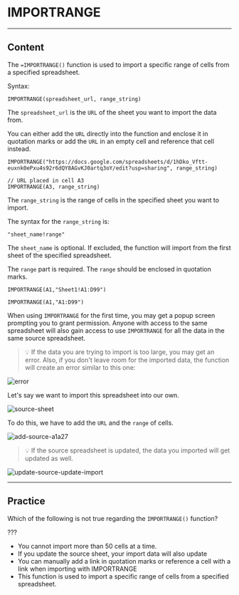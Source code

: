 ﻿---
author: Stefan-Stojanovic

aspects:
  - workout

type: normal

category: how to

---

# IMPORTRANGE 

---
## Content

The `=IMPORTRANGE()` function is used to import a specific range of cells from a specified spreadsheet.

Syntax:
```plain-text
IMPORTRANGE(spreadsheet_url, range_string)
```

The `spreadsheet_url` is the `URL` of the sheet you want to import the data from.

You can either add the `URL` directly into the function and enclose it in quotation marks or add the `URL` in an empty cell and reference that cell instead.

```spreadsheet
IMPORTRANGE("https://docs.google.com/spreadsheets/d/1hDko_Vftt-euxnk0ePxu4s92r6dQY8AGvKJ0artq3oY/edit?usp=sharing", range_string)

// URL placed in cell A3
IMPORTRANGE(A3, range_string)

```

The `range_string` is the range of cells in the specified sheet you want to import.

The syntax for the `range_string` is:

```plain-text
"sheet_name!range"
```

The `sheet_name` is optional. If excluded, the function will import from the first sheet of the specified spreadsheet.

The `range` part is required. The `range` should be enclosed in quotation marks.

```spreadsheet
IMPORTRANGE(A1,"Sheet1!A1:D99")

IMPORTRANGE(A1,"A1:D99")
```

When using `IMPORTRANGE` for the first time, you may get a popup screen prompting you to grant permission. Anyone with access to the same spreadsheet will also gain access to use `IMPORTRANGE` for all the data in the same source spreadsheet.

> 💡 If the data you are trying to import is too large, you may get an error. Also, if you don't leave room for the imported data, the function will create an error similar to this one:

![error](https://img.enkipro.com/88bc7121bd091c91dc5843575169ba86.png)

Let's say we want to import this spreadsheet into our own.

![source-sheet](https://img.enkipro.com/b7b5b9b97218fd75b8279ee02679c6ad.png)

To do this, we have to add the `URL` and the `range` of cells.

![add-source-a1a27](https://img.enkipro.com/5ec709098b4a3a282388fc290968cb6a.gif)

> 💡 If the source spreadsheet is updated, the data you imported will get updated as well.

![update-source-update-import](https://img.enkipro.com/59d5756e1061d3f796c44f484a1a0d51.gif)


---
## Practice

Which of the following is not true regarding the `IMPORTRANGE()` function?

???

- You cannot import more than 50 cells at a time.
- If you update the source sheet, your import data will also update
- You can manually add a link in quotation marks or reference a cell with a link when importing with IMPORTRANGE
- This function is used to import a specific range of cells from a specified spreadsheet.